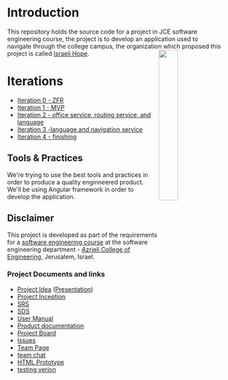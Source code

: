 # Introduction
This repository holds the source code for a project in JCE software engineering course, the project is to develop an application used to navigate through the college campus, the organization which proposed this project is called [Israeli Hope](https://www.israeli-hope.gov.il/).
<img align = "right" src = "https://www.israeli-hope.gov.il/sites/all/themes/fatfish_subtheme/logo.png" width = 30%>



# Iterations
- [Iteration 0 - ZFR](https://github.com/alkerr/JCE-Indoor-Nav/wiki/ZFR---Zero-Feature-Release)
- [Iteration 1 - MVP](https://github.com/alkerr/JCE-Indoor-Nav/wiki/Iter1-Minimal-Viable-Product)
- [Iteration 2 - office service, routing service, and language](https://github.com/alkerr/JCE-Indoor-Nav/wiki/Iter2-office-service,-routing-service,-and-language)
- [Iteration 3 -language and navigation service](https://github.com/alkerr/JCE-Indoor-Nav/wiki/iter3-language-service,-navigation-service-and-alpha-release)
- [Iteration 4 - finishing](https://github.com/alkerr/JCE-Indoor-Nav/wiki/iter4--testing,GUI,-and-finishing-the-project)


## Tools & Practices
We're trying to use the best tools and practices in order to produce a quality enginneered product.
We'll be using Angular framework in order to develop the application.



## Disclaimer
This project is developed as part of the requirements for a [software engineering course](https://github.com/jce-il/se-class/wiki) at the software engineering department - [Azrieli College of Engineering](http://www.jce.ac.il/), Jerusalem, Israel.

### Project Documents and links
- [Project Idea](docs/idea.pdf) ([Presentation](docs/idea-slides.pdf))
- [Project Inception](../../wiki/inception)
- [SRS](https://github.com/alkerr/JCE-Indoor-Nav/wiki/SRS)  
- [SDS](https://github.com/alkerr/JCE-Indoor-Nav/wiki/SDS)  
- [User Manual](https://github.com/alkerr/JCE-Indoor-Nav/wiki/User-Manual)  
- [Product documentation](https://github.com/alkerr/JCE-Indoor-Nav/wiki/Product-documentation)  
- [Project Board](https://github.com/alkerr/JCE-Indoor-Nav/projects/1)  
- [Issues](https://github.com/alkerr/JCE-Indoor-Nav/issues)
- [Team Page](../../wiki/team)
- [team chat](https://gitter.im/IsrHope/Lobby)  
- [HTML Prototype](https://htmlpreview.github.io/?https://raw.githubusercontent.com/alkerr/JCE-Indoor-Nav/master/html%20prototype/language.html)
- [testing verion](https://htmlpreview.github.io/?https://github.com/alkerr/JCE-Indoor-Nav/blob/master/src/azrielimap_viewer_maker.html)



